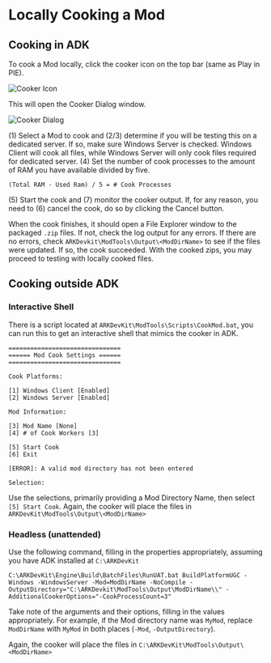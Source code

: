 # Locally Cooking a Mod
## Cooking in ADK
To cook a Mod locally, click the cooker icon on the top bar (same as Play in PIE). 

![Cooker Icon](/img/docs/cooking/local-cook-icon.png)

This will open the Cooker Dialog window.

![Cooker Dialog](/img/docs/cooking/cook-dialog.png)

(1) Select a Mod to cook and (2/3) determine if you will be testing this on a dedicated 
server. If so, make sure Windows Server is checked. Windows Client will cook all files,
while Windows Server will only cook files required for dedicated server. (4) Set the 
number of cook processes to the amount of RAM you have available divided by five.
```
(Total RAM - Used Ram) / 5 = # Cook Processes
```
(5) Start the cook and (7) monitor the cooker output. If, for any reason, you need to
(6) cancel the cook, do so by clicking the Cancel button.

When the cook finishes, it should open a File Explorer window to the packaged `.zip`
files. If not, check the log output for any errors. If there are no errors, check
`ARKDevkit\ModTools\Output\<ModDirName>` to see if the files were updated. If so, the cook
succeeded. With the cooked zips, you may proceed to testing with locally cooked files.

## Cooking outside ADK
### Interactive Shell
There is a script located at `ARKDevKit\ModTools\Scripts\CookMod.bat`, you can run this
to get an interactive shell that mimics the cooker in ADK.

```
===============================
====== Mod Cook Settings ======
===============================

Cook Platforms:

[1] Windows Client [Enabled]
[2] Windows Server [Enabled]

Mod Information:

[3] Mod Name [None]
[4] # of Cook Workers [3]

[5] Start Cook
[6] Exit

[ERROR]: A valid mod directory has not been entered

Selection:
```

Use the selections, primarily providing a Mod Directory Name, then select `[5] Start Cook`.
Again, the cooker will place the files in `ARKDevKit\ModTools\Output\<ModDirName>`

### Headless (unattended)
Use the following command, filling in the properties appropriately, assuming you have ADK
installed at `C:\ARKDevKit`

```
C:\ARKDevKit\Engine\Build\BatchFiles\RunUAT.bat BuildPlatformUGC -Windows -WindowsServer -Mod=ModDirName -NoCompile -OutputDirectory="C:\ARKDevkit\ModTools\Output\ModDirName\\" -AdditionalCookerOptions="-CookProcessCount=3"
```
Take note of the arguments and their options, filling in the values appropriately. For
example, if the Mod directory name was `MyMod`, replace `ModDirName` with `MyMod` in 
both places (`-Mod`, `-OutputDirectory`).

Again, the cooker will place the files in `C:\ARKDevKit\ModTools\Output\<ModDirName>`
